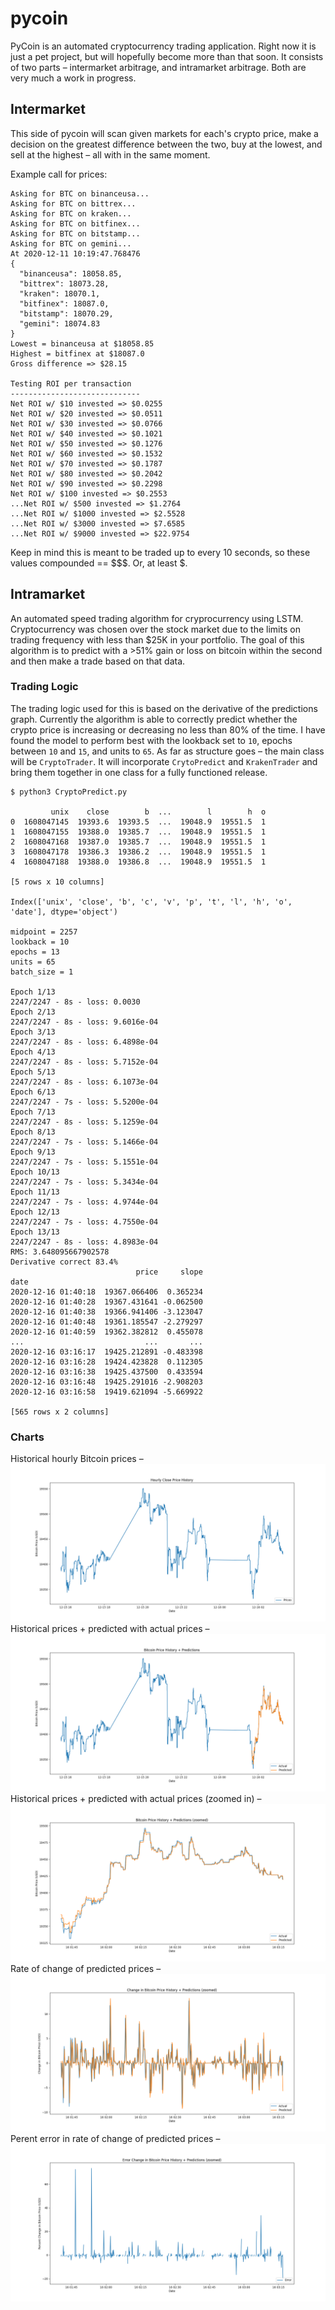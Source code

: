 # pycoin

PyCoin is an automated cryptocurrency trading application. Right now it is just a pet project, but will hopefully become more than that soon. It consists of two parts – intermarket arbitrage, and intramarket arbitrage. Both are very much a work in progress.

## Intermarket

This side of pycoin will scan given markets for each's crypto price, make a decision on the greatest difference between the two, buy at the lowest, and sell at the highest – all with in the same moment.

Example call for prices: 
```
Asking for BTC on binanceusa...
Asking for BTC on bittrex...
Asking for BTC on kraken...
Asking for BTC on bitfinex...
Asking for BTC on bitstamp...
Asking for BTC on gemini...
At 2020-12-11 10:19:47.768476
{
  "binanceusa": 18058.85,
  "bittrex": 18073.28,
  "kraken": 18070.1,
  "bitfinex": 18087.0,
  "bitstamp": 18070.29,
  "gemini": 18074.83
}
Lowest = binanceusa at $18058.85
Highest = bitfinex at $18087.0
Gross difference => $28.15

Testing ROI per transaction
-----------------------------
Net ROI w/ $10 invested => $0.0255
Net ROI w/ $20 invested => $0.0511
Net ROI w/ $30 invested => $0.0766
Net ROI w/ $40 invested => $0.1021
Net ROI w/ $50 invested => $0.1276
Net ROI w/ $60 invested => $0.1532
Net ROI w/ $70 invested => $0.1787
Net ROI w/ $80 invested => $0.2042
Net ROI w/ $90 invested => $0.2298
Net ROI w/ $100 invested => $0.2553
...Net ROI w/ $500 invested => $1.2764
...Net ROI w/ $1000 invested => $2.5528
...Net ROI w/ $3000 invested => $7.6585
...Net ROI w/ $9000 invested => $22.9754
```

Keep in mind this is meant to be traded up to every 10 seconds, so these values compounded == $$$. Or, at least $.

## Intramarket

An automated speed trading algorithm for cryprocurrency using LSTM. Cryptocurrency was chosen over the stock market due to the limits on trading frequency with less than $25K in your portfolio. The goal of this algorithm is to predict with a >51% gain or loss on bitcoin within the second and then make a trade based on that data.

### Trading Logic

The trading logic used for this is based on the derivative of the predictions graph. Currently the algorithm is able to correctly predict whether the crypto price is increasing or decreasing no less than 80% of the time. I have found the model to perform best with the lookback set to `10`, epochs between `10` and `15`, and units to `65`. As far as structure goes – the main class will be `CryptoTrader`. It will incorporate `CrytoPredict` and `KrakenTrader` and bring them together in one class for a fully functioned release.

```
$ python3 CryptoPredict.py

         unix    close        b  ...        l        h  o
0  1608047145  19393.6  19393.5  ...  19048.9  19551.5  1
1  1608047155  19388.0  19385.7  ...  19048.9  19551.5  1
2  1608047168  19387.0  19385.7  ...  19048.9  19551.5  1
3  1608047178  19386.3  19386.2  ...  19048.9  19551.5  1
4  1608047188  19388.0  19386.8  ...  19048.9  19551.5  1

[5 rows x 10 columns]

Index(['unix', 'close', 'b', 'c', 'v', 'p', 't', 'l', 'h', 'o', 'date'], dtype='object')

midpoint = 2257 
lookback = 10 
epochs = 13 
units = 65 
batch_size = 1

Epoch 1/13
2247/2247 - 8s - loss: 0.0030
Epoch 2/13
2247/2247 - 8s - loss: 9.6016e-04
Epoch 3/13
2247/2247 - 8s - loss: 6.4898e-04
Epoch 4/13
2247/2247 - 8s - loss: 5.7152e-04
Epoch 5/13
2247/2247 - 8s - loss: 6.1073e-04
Epoch 6/13
2247/2247 - 7s - loss: 5.5200e-04
Epoch 7/13
2247/2247 - 8s - loss: 5.1259e-04
Epoch 8/13
2247/2247 - 7s - loss: 5.1466e-04
Epoch 9/13
2247/2247 - 7s - loss: 5.1551e-04
Epoch 10/13
2247/2247 - 7s - loss: 5.3434e-04
Epoch 11/13
2247/2247 - 7s - loss: 4.9744e-04
Epoch 12/13
2247/2247 - 7s - loss: 4.7550e-04
Epoch 13/13
2247/2247 - 8s - loss: 4.8983e-04
RMS: 3.648095667902578
Derivative correct 83.4%
                            price     slope
date                                       
2020-12-16 01:40:18  19367.066406  0.365234
2020-12-16 01:40:28  19367.431641 -0.062500
2020-12-16 01:40:38  19366.941406 -3.123047
2020-12-16 01:40:48  19361.185547 -2.279297
2020-12-16 01:40:59  19362.382812  0.455078
...                           ...       ...
2020-12-16 03:16:17  19425.212891 -0.483398
2020-12-16 03:16:28  19424.423828  0.112305
2020-12-16 03:16:38  19425.437500  0.433594
2020-12-16 03:16:48  19425.291016 -2.908203
2020-12-16 03:16:58  19419.621094 -5.669922

[565 rows x 2 columns]
```

### Charts
Historical hourly Bitcoin prices –
![Hourly prices](chart/hourly_prices.png)
Historical prices + predicted with actual prices –
![Predictions](chart/predictions.png)
Historical prices + predicted with actual prices (zoomed in) –
![Zoomed Predictions](chart/predictions_zoomed.png)
Rate of change of predicted prices –
![Slope](chart/slope.png)
Perent error in rate of change of predicted prices –
![Error](chart/error.png)
